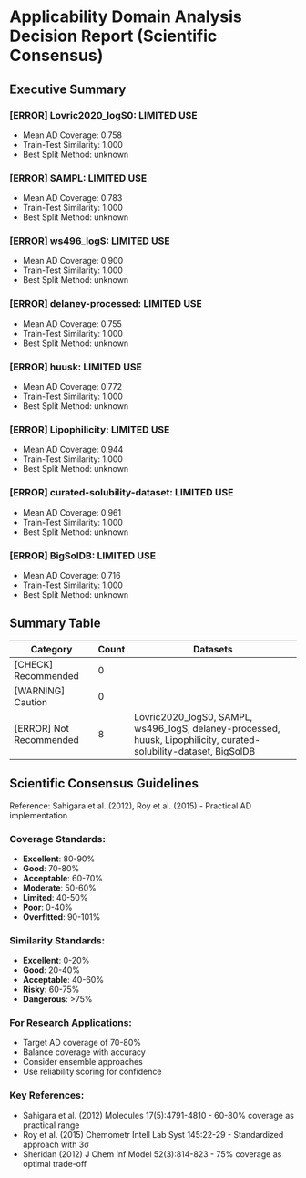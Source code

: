 # Applicability Domain Analysis Decision Report (Scientific Consensus)

## Executive Summary

### [ERROR] Lovric2020_logS0: LIMITED USE
- Mean AD Coverage: 0.758
- Train-Test Similarity: 1.000
- Best Split Method: unknown

### [ERROR] SAMPL: LIMITED USE
- Mean AD Coverage: 0.783
- Train-Test Similarity: 1.000
- Best Split Method: unknown

### [ERROR] ws496_logS: LIMITED USE
- Mean AD Coverage: 0.900
- Train-Test Similarity: 1.000
- Best Split Method: unknown

### [ERROR] delaney-processed: LIMITED USE
- Mean AD Coverage: 0.755
- Train-Test Similarity: 1.000
- Best Split Method: unknown

### [ERROR] huusk: LIMITED USE
- Mean AD Coverage: 0.772
- Train-Test Similarity: 1.000
- Best Split Method: unknown

### [ERROR] Lipophilicity: LIMITED USE
- Mean AD Coverage: 0.944
- Train-Test Similarity: 1.000
- Best Split Method: unknown

### [ERROR] curated-solubility-dataset: LIMITED USE
- Mean AD Coverage: 0.961
- Train-Test Similarity: 1.000
- Best Split Method: unknown

### [ERROR] BigSolDB: LIMITED USE
- Mean AD Coverage: 0.716
- Train-Test Similarity: 1.000
- Best Split Method: unknown


## Summary Table

| Category | Count | Datasets |
|----------|-------|----------|
| [CHECK] Recommended | 0 |  |
| [WARNING] Caution | 0 |  |
| [ERROR] Not Recommended | 8 | Lovric2020_logS0, SAMPL, ws496_logS, delaney-processed, huusk, Lipophilicity, curated-solubility-dataset, BigSolDB |

## Scientific Consensus Guidelines

Reference: Sahigara et al. (2012), Roy et al. (2015) - Practical AD implementation

### Coverage Standards:
- **Excellent**: 80-90%
- **Good**: 70-80%
- **Acceptable**: 60-70%
- **Moderate**: 50-60%
- **Limited**: 40-50%
- **Poor**: 0-40%
- **Overfitted**: 90-101%

### Similarity Standards:
- **Excellent**: 0-20%
- **Good**: 20-40%
- **Acceptable**: 40-60%
- **Risky**: 60-75%
- **Dangerous**: >75%

### For Research Applications:
- Target AD coverage of 70-80%
- Balance coverage with accuracy
- Consider ensemble approaches
- Use reliability scoring for confidence

### Key References:
- Sahigara et al. (2012) Molecules 17(5):4791-4810 - 60-80% coverage as practical range
- Roy et al. (2015) Chemometr Intell Lab Syst 145:22-29 - Standardized approach with 3σ
- Sheridan (2012) J Chem Inf Model 52(3):814-823 - 75% coverage as optimal trade-off
